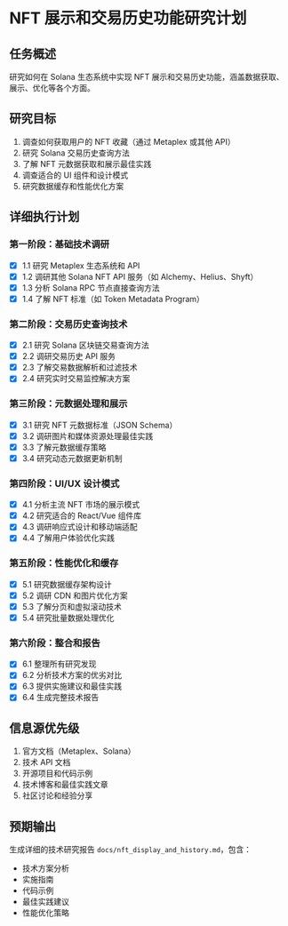 # NFT 展示和交易历史功能研究计划

## 任务概述
研究如何在 Solana 生态系统中实现 NFT 展示和交易历史功能，涵盖数据获取、展示、优化等各个方面。

## 研究目标
1. 调查如何获取用户的 NFT 收藏（通过 Metaplex 或其他 API）
2. 研究 Solana 交易历史查询方法
3. 了解 NFT 元数据获取和展示最佳实践
4. 调查适合的 UI 组件和设计模式
5. 研究数据缓存和性能优化方案

## 详细执行计划

### 第一阶段：基础技术调研
- [x] 1.1 研究 Metaplex 生态系统和 API
- [x] 1.2 调研其他 Solana NFT API 服务（如 Alchemy、Helius、Shyft）
- [x] 1.3 分析 Solana RPC 节点直接查询方法
- [x] 1.4 了解 NFT 标准（如 Token Metadata Program）

### 第二阶段：交易历史查询技术
- [x] 2.1 研究 Solana 区块链交易查询方法
- [x] 2.2 调研交易历史 API 服务
- [x] 2.3 了解交易数据解析和过滤技术
- [x] 2.4 研究实时交易监控解决方案

### 第三阶段：元数据处理和展示
- [x] 3.1 研究 NFT 元数据标准（JSON Schema）
- [x] 3.2 调研图片和媒体资源处理最佳实践
- [x] 3.3 了解元数据缓存策略
- [x] 3.4 研究动态元数据更新机制

### 第四阶段：UI/UX 设计模式
- [x] 4.1 分析主流 NFT 市场的展示模式
- [x] 4.2 研究适合的 React/Vue 组件库
- [x] 4.3 调研响应式设计和移动端适配
- [x] 4.4 了解用户体验优化实践

### 第五阶段：性能优化和缓存
- [x] 5.1 研究数据缓存架构设计
- [x] 5.2 调研 CDN 和图片优化方案
- [x] 5.3 了解分页和虚拟滚动技术
- [x] 5.4 研究批量数据处理优化

### 第六阶段：整合和报告
- [x] 6.1 整理所有研究发现
- [x] 6.2 分析技术方案的优劣对比
- [x] 6.3 提供实施建议和最佳实践
- [x] 6.4 生成完整技术报告

## 信息源优先级
1. 官方文档（Metaplex、Solana）
2. 技术 API 文档
3. 开源项目和代码示例
4. 技术博客和最佳实践文章
5. 社区讨论和经验分享

## 预期输出
生成详细的技术研究报告 `docs/nft_display_and_history.md`，包含：
- 技术方案分析
- 实施指南
- 代码示例
- 最佳实践建议
- 性能优化策略